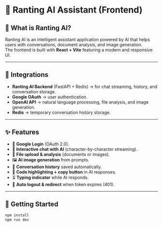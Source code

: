 # 🌿 Ranting AI Assistant (Frontend)

## 📌 What is Ranting AI?
Ranting AI is an intelligent assistant application powered by AI that helps users with conversations, document analysis, and image generation.  
The frontend is built with **React + Vite** featuring a modern and responsive UI.

---

## 🔗 Integrations
- **Ranting AI Backend** (FastAPI + Redis) → for chat streaming, history, and conversation storage.  
- **Google OAuth** → user authentication.  
- **OpenAI API** → natural language processing, file analysis, and image generation.  
- **Redis** → temporary conversation history storage.  

---

## ✨ Features
- 🔐 **Google Login** (OAuth 2.0).  
- 💬 **Interactive chat with AI** (character-by-character streaming).  
- 📂 **File upload & analysis** (documents or images).  
- 🖼️ **AI image generation** from prompts.  
- 📜 **Conversation history** saved automatically.  
- 🎨 **Code highlighting + copy button** in AI responses.  
- ⏳ **Typing indicator** while AI responds.  
- 🔄 **Auto logout & redirect** when token expires (401).  

---

## 🚀 Getting Started
```bash
npm install
npm run dev
